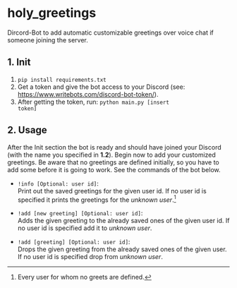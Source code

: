 # holy_greetings
Dircord-Bot to add automatic customizable greetings over voice chat if someone joining the server.
## 1. Init
1. <code>pip install requirements.txt</code>
2. Get a token and give the bot access to your Discord (see: https://www.writebots.com/discord-bot-token/).
3. After getting the token, run: <code>python main.py [insert token]</code>
## 2. Usage
After the Init section the bot is ready and should have joined your Discord (with the name you specified in **1.2**). Begin now to add your customized greetings. 
Be aware that no greetings are defined initially, so you have to add some before it is going to work. See the commands of the bot below. 
- <code>!info [Optional: user id]</code>:  
  Print out the saved greetings for the given user id. If no user id is specified it prints the greetings for the *unknown user*.[^1]
- <code>!add [new greeting] [Optional: user id]</code>:  
  Adds the given greeting to the already saved ones of the given user id. If no user id is specified add it to *unknown user*.
- <code>!add [greeting] [Optional: user id]</code>:  
  Drops the given greeting from the already saved ones of the given user. If no user id is specified drop from *unknown user*.
  
  [^1]: Every user for whom no greets are defined.
